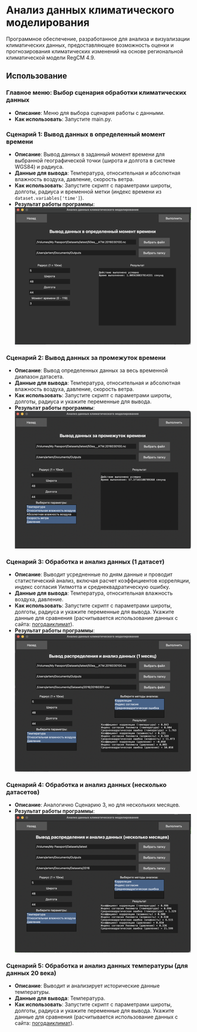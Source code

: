 # Анализ данных климатического моделирования

Программное обеспечение, разработанное для анализа и визуализации климатических данных, предоставляющее возможность оценки и прогнозирования климатических изменений на основе региональной климатической модели RegCM 4.9.

## Использование

### Главное меню: Выбор сценария обработки климатических данных
- **Описание**: Меню для выбора сценария работы с данными.
- **Как использовать**: Запустите main.py.

### Сценарий 1: Вывод данных в определенный момент времени
- **Описание**: Вывод данных в заданный момент времени для выбранной географической точки (широта и долгота в системе WGS84) и радиуса.
- **Данные для вывода**: Температура, относительная и абсолютная влажность воздуха, давление, скорость ветра.
- **Как использовать**: Запустите скрипт с параметрами широты, долготы, радиуса и временной метки (индекс времени из `dataset.variables['time']`).
- **Результат работы программы**: ![Пример задания данных](images/menu1.png)

### Сценарий 2: Вывод данных за промежуток времени
- **Описание**: Вывод определенных данных за весь временной диапазон датасета.
- **Данные для вывода**: Температура, относительная и абсолютная влажность воздуха, давление, скорость ветра.
- **Как использовать**: Запустите скрипт с параметрами широты, долготы, радиуса и укажите переменные для вывода.
- **Результат работы программы**: ![Пример задания данных](images/menu2.png)

### Сценарий 3: Обработка и анализ данных (1 датасет)
- **Описание**: Выводит усредненные по дням данные и проводит статистический анализ, включая расчет коэффициентов корреляции, индекс согласия Уилмотта и среднеквадратическую ошибку.
- **Данные для вывода**: Температура, относительная влажность воздуха, давление.
- **Как использовать**: Запустите скрипт с параметрами широты, долготы, радиуса и укажите переменные для вывода. Укажите данные для сравнения (расчитывается использование данных с сайта: [погодаиклимат](http://www.pogodaiklimat.ru/weather.php?id=34560&bday=1&fday=31&amonth=1&ayear=2016&bot=2)).
- **Результат работы программы**: ![Пример задания данных](images/menu3.png)

### Сценарий 4: Обработка и анализ данных (несколько датасетов)
- **Описание**: Аналогично Сценарию 3, но для нескольких месяцев.
- **Результат работы программы**: ![Пример задания данных](images/menu4.png)

### Сценарий 5: Обработка и анализ данных температуры (для данных 20 века)
- **Описание**: Выводит и анализирует исторические данные температуры.
- **Данные для вывода**: Температура.
- **Как использовать**: Запустите скрипт с параметрами широты, долготы, радиуса и укажите переменные для вывода. Укажите данные для сравнения (расчитывается использование данных с сайта: [погодаиклимат](http://www.pogodaiklimat.ru/history/34560.htm)).

